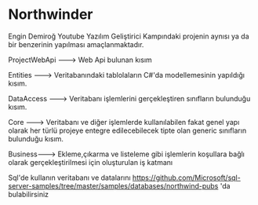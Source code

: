 # Northwinder
Engin Demiroğ Youtube Yazılım Geliştirici Kampındaki projenin aynısı ya da bir benzerinin yapılması amaçlanmaktadır.

ProjectWebApi ---> Web Api bulunan kısım

Entities ---> Veritabanındaki tablolaların C#'da modellemesinin yapıldığı kısım.

DataAccess --->  Veritabanı işlemlerini gerçekleştiren sınıfların bulunduğu kısım.

Core ---> Veritabanı ve diğer işlemlerde kullanılabilen fakat genel yapı olarak her türlü projeye entegre edilecebilecek tipte olan generic sınıfların bulunduğu kısım.

Business---> Ekleme,çıkarma ve listeleme gibi işlemlerin koşullara bağlı olarak gerçekleştirilmesi için oluşturulan iş katmanı

Sql'de kullanın veritabanı ve  datalarını https://github.com/Microsoft/sql-server-samples/tree/master/samples/databases/northwind-pubs 'da bulabilirsiniz

